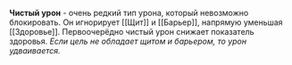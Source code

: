 **Чистый урон** - очень редкий тип урона, который невозможно блокировать. Он игнорирует [[Щит]] и [[Барьер]], напрямую уменьшая [[Здоровье]]. Первоочерёдно чистый урон снижает показатель здоровья. *Если цель не обладает щитом и барьером, то урон удваивается.* 